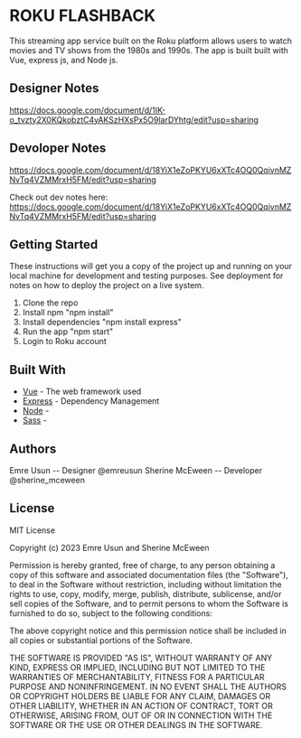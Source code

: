 # ROKU FLASHBACK 
This streaming app service built on the Roku platform allows users to watch movies and TV shows from the 1980s and 1990s. The app is built built with Vue, express js, and Node js.

## Designer Notes
https://docs.google.com/document/d/1IK-o_tvzty2X0KQkobztC4yAKSzHXsPx5O9larDYhtg/edit?usp=sharing


## Devoloper Notes
https://docs.google.com/document/d/18YiX1eZoPKYU6xXTc4OQ0QqivnMZNvTq4VZMMrxH5FM/edit?usp=sharing

Check out dev notes here: https://docs.google.com/document/d/18YiX1eZoPKYU6xXTc4OQ0QqivnMZNvTq4VZMMrxH5FM/edit?usp=sharing


## Getting Started
These instructions will get you a copy of the project up and running on your local machine for development and testing purposes. See deployment for notes on how to deploy the project on a live system.
1. Clone the repo
2. Install npm "npm install"
3. Install dependencies "npm install express"
4. Run the app "npm start"
5. Login to Roku account


## Built With
* [Vue](https://vuejs.org/) - The web framework used
* [Express](https://expressjs.com/) - Dependency Management
* [Node](https://nodejs.org/en/) - 
* [Sass](https://sass-lang.com/) - 


## Authors
Emre Usun -- Designer @emreusun 
Sherine McEween -- Developer @sherine_mceween



## License

MIT License

Copyright (c) 2023 Emre Usun and Sherine McEween

Permission is hereby granted, free of charge, to any person obtaining a copy
of this software and associated documentation files (the "Software"), to deal
in the Software without restriction, including without limitation the rights
to use, copy, modify, merge, publish, distribute, sublicense, and/or sell
copies of the Software, and to permit persons to whom the Software is
furnished to do so, subject to the following conditions:

The above copyright notice and this permission notice shall be included in all
copies or substantial portions of the Software.

THE SOFTWARE IS PROVIDED "AS IS", WITHOUT WARRANTY OF ANY KIND, EXPRESS OR
IMPLIED, INCLUDING BUT NOT LIMITED TO THE WARRANTIES OF MERCHANTABILITY,
FITNESS FOR A PARTICULAR PURPOSE AND NONINFRINGEMENT. IN NO EVENT SHALL THE
AUTHORS OR COPYRIGHT HOLDERS BE LIABLE FOR ANY CLAIM, DAMAGES OR OTHER
LIABILITY, WHETHER IN AN ACTION OF CONTRACT, TORT OR OTHERWISE, ARISING FROM,
OUT OF OR IN CONNECTION WITH THE SOFTWARE OR THE USE OR OTHER DEALINGS IN THE
SOFTWARE.